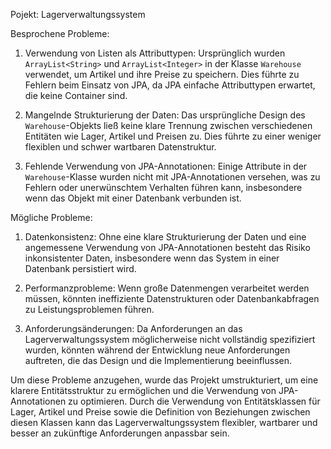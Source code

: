 Pojekt: Lagerverwaltungssystem

Besprochene Probleme:

1. Verwendung von Listen als Attributtypen: Ursprünglich wurden `ArrayList<String>` und `ArrayList<Integer>` in der Klasse `Warehouse` verwendet, um Artikel und ihre Preise zu speichern. Dies führte zu Fehlern beim Einsatz von JPA, da JPA einfache Attributtypen erwartet, die keine Container sind.

2. Mangelnde Strukturierung der Daten: Das ursprüngliche Design des `Warehouse`-Objekts ließ keine klare Trennung zwischen verschiedenen Entitäten wie Lager, Artikel und Preisen zu. Dies führte zu einer weniger flexiblen und schwer wartbaren Datenstruktur.

3. Fehlende Verwendung von JPA-Annotationen: Einige Attribute in der `Warehouse`-Klasse wurden nicht mit JPA-Annotationen versehen, was zu Fehlern oder unerwünschtem Verhalten führen kann, insbesondere wenn das Objekt mit einer Datenbank verbunden ist.


Mögliche Probleme:

1. Datenkonsistenz: Ohne eine klare Strukturierung der Daten und eine angemessene Verwendung von JPA-Annotationen besteht das Risiko inkonsistenter Daten, insbesondere wenn das System in einer Datenbank persistiert wird.

2. Performanzprobleme: Wenn große Datenmengen verarbeitet werden müssen, könnten ineffiziente Datenstrukturen oder Datenbankabfragen zu Leistungsproblemen führen.

3. Anforderungsänderungen: Da Anforderungen an das Lagerverwaltungssystem möglicherweise nicht vollständig spezifiziert wurden, könnten während der Entwicklung neue Anforderungen auftreten, die das Design und die Implementierung beeinflussen.


Um diese Probleme anzugehen, wurde das Projekt umstrukturiert, um eine klarere Entitätsstruktur zu ermöglichen und die Verwendung von JPA-Annotationen zu optimieren. Durch die Verwendung von Entitätsklassen für Lager, Artikel und Preise sowie die Definition von Beziehungen zwischen diesen Klassen kann das Lagerverwaltungssystem flexibler, wartbarer und besser an zukünftige Anforderungen anpassbar sein.
